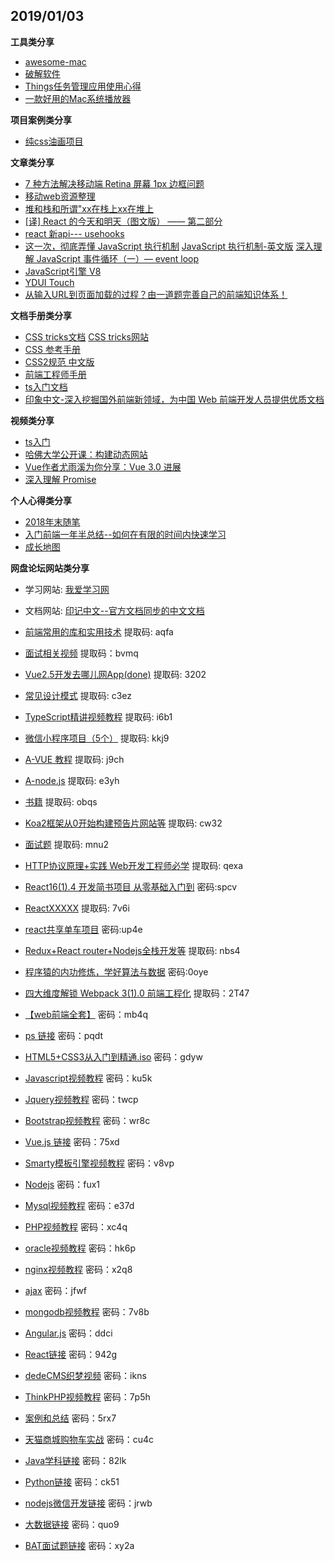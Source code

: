 ## 2019/01/03

**工具类分享**

* [awesome-mac](https://github.com/jaywcjlove/awesome-mac)
* [破解软件](https://xclient.info/) 
* [Things任务管理应用使用心得](https://junk-bros.github.io/2018/12/29/Things%E4%BB%BB%E5%8A%A1%E7%AE%A1%E7%90%86%E5%BA%94%E7%94%A8%E4%BD%BF%E7%94%A8%E5%BF%83%E5%BE%97/)
* [一款好用的Mac系统播放器](https://iina.io/)

**项目案例类分享**

* [纯css油画项目](https://github.com/cyanharlow/purecss-francine)

**文章类分享**

* [7 种方法解决移动端 Retina 屏幕 1px 边框问题](https://juejin.im/entry/584e427361ff4b006cd22c7c)
* [移动web资源整理](http://www.cnblogs.com/PeunZhang/p/3407453.html)
* [堆和栈和所谓"xx在栈上xx在堆上](https://gist.github.com/o2njxa05jsa/9eb5366c25331204c1f96d7227d16893)
* [[译] React 的今天和明天（图文版） —— 第二部分](https://juejin.im/post/5bfccbf8f265da61407e97b5)
* [react 新api--- usehooks](https://usehooks.com/?ref=producthunt)
* [这一次，彻底弄懂 JavaScript 执行机制](https://juejin.im/post/59e85eebf265da430d571f89#comment) [JavaScript 执行机制-英文版](https://jakearchibald.com/2015/tasks-microtasks-queues-and-schedules/) [深入理解 JavaScript 事件循环（一）— event loop](https://www.cnblogs.com/dong-xu/p/7000163.html)
* [JavaScript引擎 V8](http://note.youdao.com/noteshare?id=3d65d3f556f31a758151e889af3122d3)
* [YDUI Touch](http://vue.ydui.org)
* [从输入URL到页面加载的过程？由一道题完善自己的前端知识体系！](https://mp.weixin.qq.com/s/qMsf4DcMhn2cf0fXC-PLVA)


**文档手册类分享**

* [CSS tricks文档](https://lhammer.cn/You-need-to-know-css/#/zh-cn/)  [CSS tricks网站](https://css-tricks.com/archives/)
* [CSS 参考手册](https://www.css88.com/book/css/)
* [CSS2规范 中文版](http://www.ayqy.net/doc/css2-1/cover.html)
* [前端工程师手册](https://leohxj.gitbooks.io/front-end-database/preference/develop-and-deploy.html)
* [ts入门文档](https://ts.xcatliu.com)
* [印象中文-深入挖掘国外前端新领域，为中国 Web 前端开发人员提供优质文档](https://docschina.org)


**视频类分享**

* [ts入门](https://scrimba.com/playlist/pKwrCg)
* [哈佛大学公开课：构建动态网站](http://open.163.com/special/opencourse/buildingdynamicwebsites.html)
* [Vue作者尤雨溪为你分享：Vue 3.0 进展](https://mp.weixin.qq.com/s/l2qz0y4k8EeB1AuIIfAzSw)
* [深入理解 Promise](https://egghead.io/courses/javascript-promises-in-depth)

**个人心得类分享**

* [2018年末随笔](https://www.yuque.com/docs/share/3d7267c8-135d-435a-86c5-99368ec5cba0?from=timeline&isappinstalled=0)
* [入门前端一年半总结--如何在有限的时间内快速学习](https://juejin.im/post/5c2d6fb46fb9a049cd54504e)
* [成长地图](https://lienjack.github.io/Blog/knowledge/learn/)

**网盘论坛网站类分享**

* 学习网站: [我爱学习网](http://www.52studyit.com)

* 文档网站: [印记中文--官方文档同步的中文文档](https://docschina.org)

* [前端常用的库和实用技术](https://pan.baidu.com/s/1tjAeaWj5Q61aYE4KFC2iEA) 提取码: aqfa 

* [面试相关视频](https://pan.baidu.com/s/1WwmrQ0z4I5UM35_JKEIHyw) 提取码：bvmq

* [Vue2.5开发去哪儿网App(done)](https://pan.baidu.com/s/1chVWwF5HdYhShCYEitvmNA) 提取码: 3202

* [常见设计模式](https://pan.baidu.com/s/1Qsmsp0zqT6fDpZM8ilWosQ) 提取码: c3ez   

* [TypeScript精讲视频教程](https://pan.baidu.com/s/1Hbs-iNSU-ot0iWH4fkJLhw) 提取码: i6b1

* [微信小程序项目（5个）](https://pan.baidu.com/s/1A-3lUNJcBRE8-DAPpBraMg) 提取码: kkj9

* [A-VUE 教程](https://pan.baidu.com/s/1yfrYeWm73S7-fJnmE2BxFQ) 提取码: j9ch

* [A-node.js](https://pan.baidu.com/s/1cXeD_AoArKac4q6gGG2pEA) 提取码: e3yh 

* [书籍](https://pan.baidu.com/s/1jJygNc_s7xZVs9YiBtwhYg) 提取码: obqs

* [Koa2框架从0开始构建预告片网站等](https://pan.baidu.com/s/1dCbS-zdb-uOL69mtTuqI7g) 提取码: cw32  

* [面试题](https://pan.baidu.com/s/1u_7OzZ1o4s8JzWyfs6A0Xg) 提取码: mnu2

* [HTTP协议原理+实践 Web开发工程师必学](https://pan.baidu.com/s/1XIavbydM5KPZYXdMk5a3Lw) 提取码: qexa

* [React16(1).4 开发简书项目 从零基础入门到](https://pan.baidu.com/s/1dsUDf7eW-MF269JRmAGnFA)  密码:spcv

* [ReactXXXXX](https://pan.baidu.com/s/1UKIKJSVaYcgeyr6a_CwAnQ) 提取码: 7v6i

* [react共享单车项目](https://pan.baidu.com/s/1OmgROwo7XEc61mlls4Zr6Q)  密码:up4e

* [Redux+React router+Nodejs全栈开发等](https://pan.baidu.com/s/1_58BEcpIzIxRLuKh8K8ksw) 提取码: nbs4

* [程序猿的内功修炼，学好算法与数据](https://pan.baidu.com/s/1iT0RcyPdDBayToosCogjAA)  密码:0oye

* [四大维度解锁 Webpack 3(1).0 前端工程化](https://pan.baidu.com/s/1pGxYn_WbrOq_PO4NdTktxA) 提取码：2T47

* [【web前端全套】](https://pan.baidu.com/s/16K9bdHmXf4EEWBtsSH9r5A) 密码：mb4q

* [ps 链接](https://pan.baidu.com/s/1mjYbcJA) 密码：pqdt

* [HTML5+CSS3从入门到精通.iso](https://pan.baidu.com/s/1cUHz3o) 密码：gdyw

* [Javascript视频教程](https://pan.baidu.com/s/1i6eC5YP) 密码：ku5k

* [Jquery视频教程](https://pan.baidu.com/s/17DbNSnR3q5OGSjdw9tvCEA) 密码：twcp

* [Bootstrap视频教程](https://pan.baidu.com/s/1jKb2UDS) 密码：wr8c

* [Vue.js 链接](https://pan.baidu.com/s/1slYqBa1) 密码：75xd

* [Smarty模板引擎视频教程](https://pan.baidu.com/s/1smewom5) 密码：v8vp

* [Nodejs](https://pan.baidu.com/s/1sm509GD) 密码：fux1

* [Mysql视频教程](https://pan.baidu.com/s/1kVTdjcr) 密码：e37d

* [PHP视频教程](https://pan.baidu.com/s/1kWE0qZP) 密码：xc4q

* [oracle视频教程](https://pan.baidu.com/s/1i6jwpal) 密码：hk6p

* [nginx视频教程](https://pan.baidu.com/s/1nxccLg1) 密码：x2q8

* [ajax](https://pan.baidu.com/s/1dHctdXv) 密码：jfwf

* [mongodb视频教程](https://pan.baidu.com/s/1c3EE7U4) 密码：7v8b

* [Angular.js](https://pan.baidu.com/s/1jJhYrEu) 密码：ddci

* [React链接](https://pan.baidu.com/s/1nwnrQxb) 密码：942g

* [dedeCMS织梦视频](https://pan.baidu.com/s/1bpQBCbP) 密码：ikns

* [ThinkPHP视频教程](https://pan.baidu.com/s/1ggiKvYV) 密码：7p5h

* [案例和总结](https://pan.baidu.com/s/1eTSNB5C) 密码：5rx7

* [天猫商城购物车实战](https://pan.baidu.com/s/1smVjb7v) 密码：cu4c

* [Java学科链接](https://pan.baidu.com/s/1DtnDNv1p9ENZETLqIuKytw) 密码：82lk

* [Python链接](https://pan.baidu.com/s/1scBXSLdiTs9SBixdkykflw) 密码：ck51

* [nodejs微信开发链接](https://pan.baidu.com/s/15tYBZ2yVz9aPO57LKqt7Mg) 密码：jrwb

* [大数据链接](https://pan.baidu.com/s/1eUz4AB0InYRoJddAG-6j6Q) 密码：quo9

* [BAT面试题链接](https://pan.baidu.com/s/1tFUhZ3ucGF6ipUSSvMk0rg) 密码：xy2a
